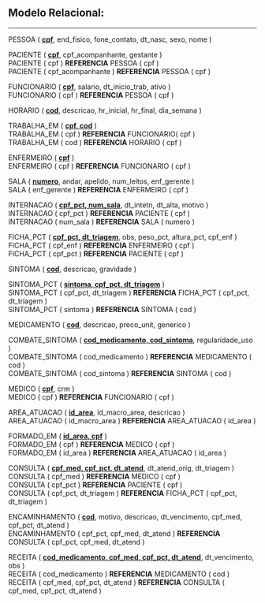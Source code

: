 ## Modelo Relacional:  
---
PESSOA ( __<ins>cpf</ins>__, end_fisico, fone_contato, dt_nasc, sexo, nome )  

PACIENTE ( __<ins>cpf</ins>__, cpf_acompanhante, gestante )  
PACIENTE ( cpf ) __REFERENCIA__ PESSOA ( cpf )  
PACIENTE ( cpf_acompanhante ) __REFERENCIA__ PESSOA ( cpf )  

FUNCIONARIO ( __<ins>cpf</ins>__, salario, dt_inicio_trab, ativo )  
FUNCIONARIO ( cpf ) __REFERENCIA__ PESSOA ( cpf )  

HORARIO ( __<ins>cod</ins>__, descricao, hr_inicial, hr_final, dia_semana )  

TRABALHA_EM ( __<ins>cpf, cod</ins>__ )  
TRABALHA_EM ( cpf ) __REFERENCIA__ FUNCIONARIO( cpf )  
TRABALHA_EM ( cod ) __REFERENCIA__ HORARIO ( cpf )  

ENFERMEIRO ( __<ins>cpf</ins>__ )  
ENFERMEIRO ( cpf ) __REFERENCIA__ FUNCIONARIO ( cpf )  

SALA ( __<ins>numero</ins>__, andar, apelido, num_leitos, enf_gerente )  
SALA ( enf_gerente ) __REFERENCIA__ ENFERMEIRO ( cpf )  

INTERNACAO ( __<ins>cpf_pct, num_sala</ins>__, dt_intetn, dt_alta, motivo )  
INTERNACAO ( cpf_pct ) __REFERENCIA__ PACIENTE ( cpf )  
INTERNACAO ( num_sala ) __REFERENCIA__ SALA ( numero )  

FICHA_PCT ( __<ins>cpf_pct, dt_triagem</ins>__, obs, peso_pct, altura_pct, cpf_enf )  
FICHA_PCT ( cpf_enf ) __REFERENCIA__ ENFERMEIRO ( cpf )  
FICHA_PCT ( cpf_pct ) __REFERENCIA__ PACIENTE ( cpf )  

SINTOMA ( __<ins>cod</ins>__, descricao, gravidade )  

SINTOMA_PCT ( __<ins>sintoma, cpf_pct, dt_triagem</ins>__ )  
SINTOMA_PCT ( cpf_pct, dt_triagem ) __REFERENCIA__ FICHA_PCT ( cpf_pct, dt_triagem )  
SINTOMA_PCT ( sintoma ) __REFERENCIA__ SINTOMA ( cod )  

MEDICAMENTO ( __<ins>cod</ins>__, descricao, preco_unit, generico )  

COMBATE_SINTOMA ( __<ins>cod_medicamento, cod_sintoma</ins>__, regularidade_uso )  
COMBATE_SINTOMA ( cod_medicamento ) __REFERENCIA__ MEDICAMENTO ( cod )  
COMBATE_SINTOMA ( cod_sintoma ) __REFERENCIA__ SINTOMA ( cod )  

MEDICO ( __<ins>cpf</ins>__, crm )  
MEDICO ( cpf ) __REFERENCIA__ FUNCIONARIO ( cpf )  

AREA_ATUACAO ( __<ins>id_area</ins>__, id_macro_area, descricao )  
AREA_ATUACAO ( id_macro_area ) __REFERENCIA__ AREA_ATUACAO ( id_area )  

FORMADO_EM ( __<ins>id_area, cpf</ins>__ )  
FORMADO_EM ( cpf ) __REFERENCIA__ MEDICO ( cpf )  
FORMADO_EM ( id_area ) __REFERENCIA__ AREA_ATUACAO ( id_area )  

CONSULTA ( __<ins>cpf_med, cpf_pct, dt_atend</ins>__, dt_atend_orig, dt_triagem )  
CONSULTA ( cpf_med ) __REFERENCIA__ MEDICO ( cpf )  
CONSULTA ( cpf_pct ) __REFERENCIA__ PACIENTE ( cpf )  
CONSULTA ( cpf_pct, dt_triagem ) __REFERENCIA__ FICHA_PCT ( cpf_pct, dt_triagem )  

ENCAMINHAMENTO ( __<ins>cod</ins>__, motivo, descricao, dt_vencimento, cpf_med, cpf_pct, dt_atend )  
ENCAMINHAMENTO ( cpf_pct, cpf_med, dt_atend ) __REFERENCIA__ CONSULTA ( cpf_pct, cpf_med, dt_atend )  

RECEITA ( __<ins>cod_medicamento, cpf_med, cpf_pct, dt_atend</ins>__, dt_vencimento, obs )  
RECEITA ( cod_medicamento ) __REFERENCIA__ MEDICAMENTO ( cod )  
RECEITA ( cpf_med, cpf_pct, dt_atend ) __REFERENCIA__ CONSULTA ( cpf_med, cpf_pct, dt_atend )  
